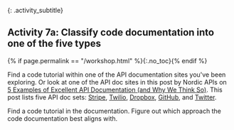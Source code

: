 {: .activity_subtitle}
## <i class="fa fa-user-circle"></i> Activity 7a: Classify code documentation into one of the five types
{% if page.permalink == "/workshop.html" %}{:.no_toc}{% endif %}

Find a code tutorial within one of the API documentation sites you've been exploring. Or look at one of the API doc sites in this post by Nordic APIs on [5 Examples of Excellent API Documentation (and Why We Think So)](https://nordicapis.com/5-examples-of-excellent-api-documentation/). This post lists five API doc sets: [Stripe](https://stripe.com/docs/api), [Twilio](https://www.twilio.com/docs/usage/api), [Dropbox](https://www.dropbox.com/developers/documentation), [GitHub](https://developer.github.com/v3/guides/getting-started/), and [Twitter](https://developer.twitter.com/en/docs/tweets/search/overview).

Find a code tutorial in the documentation. Figure out which approach the code documentation best aligns with.
